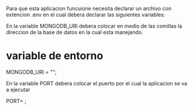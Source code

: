 Para que esta aplicacion funcuione necesita declarar un archivo con extencion 
.env en el cual debera declarar las siguientes variables:

En la variable MONGODB_URI debera colocar en medio de las comillas la direccion de la base de datos en la cual esta manejando. 

# variable de entorno 


MONGODB_URI = "";

En la variable PORT debera colocar el puerto por el cual la aplicacion se va a ejecutar 

PORT= ;